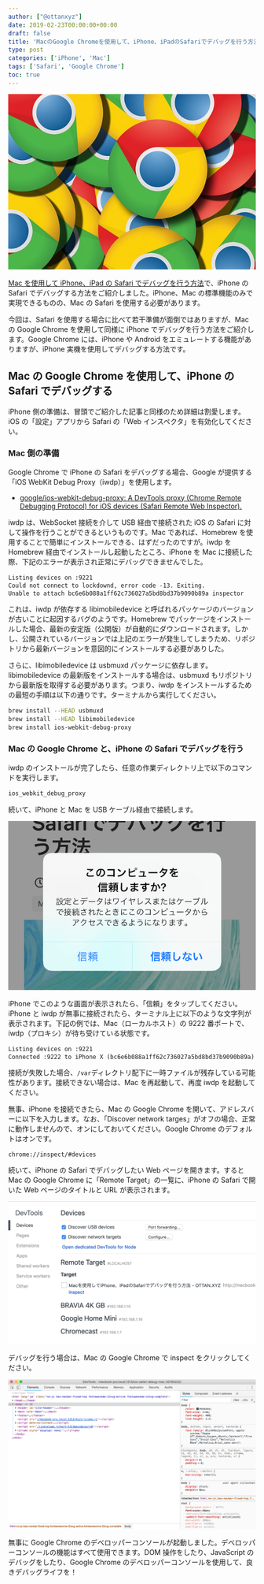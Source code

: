 ```yaml
---
author: ["@ottanxyz"]
date: 2019-02-23T00:00:00+00:00
draft: false
title: 'MacのGoogle Chromeを使用して、iPhone、iPadのSafariでデバッグを行う方法'
type: post
categories: ['iPhone', 'Mac']
tags: ['Safari', 'Google Chrome']
toc: true
---
```


![](190223-f3634302e6a7067.jpg)

[Mac を使用して iPhone、iPad の Safari でデバッグを行う方法](/posts/2019/02/ios-safari-debug-mac-20190222/)で、iPhone の Safari でデバッグする方法をご紹介しました。iPhone、Mac の標準機能のみで実現できるものの、Mac の Safari を使用する必要があります。

今回は、Safari を使用する場合に比べて若干準備が面倒ではありますが、Mac の Google Chrome を使用して同様に iPhone でデバッグを行う方法をご紹介します。Google Chrome には、iPhone や Android をエミュレートする機能がありますが、iPhone 実機を使用してデバッグする方法です。

## Mac の Google Chrome を使用して、iPhone の Safari でデバッグする

iPhone 側の準備は、冒頭でご紹介した記事と同様のため詳細は割愛します。iOS の「設定」アプリから Safari の「Web インスペクタ」を有効化してください。

### Mac 側の準備

Google Chrome で iPhone の Safari をデバッグする場合、Google が提供する「iOS WebKit Debug Proxy（iwdp）」を使用します。

-   [google/ios-webkit-debug-proxy: A DevTools proxy (Chrome Remote Debugging Protocol) for iOS devices (Safari Remote Web Inspector).](https://github.com/google/ios-webkit-debug-proxy)

iwdp は、WebSocket 接続を介して USB 経由で接続された iOS の Safari に対して操作を行うことができるというものです。Mac であれば、Homebrew を使用することで簡単にインストールできる、はずだったのですが。iwdp を Homebrew 経由でインストールし起動したところ、iPhone を Mac に接続した際、下記のエラーが表示され正常にデバッグできませんでした。

```
Listing devices on :9221
Could not connect to lockdownd, error code -13. Exiting.
Unable to attach bc6e6b088a1ff62c736027a5bd8bd37b9090b89a inspector
```

これは、iwdp が依存する libimobiledevice と呼ばれるパッケージのバージョンが古いことに起因するバグのようです。Homebrew でパッケージをインストールした場合、最新の安定版（公開版）が自動的にダウンロードされます。しかし、公開されているバージョンでは上記のエラーが発生してしまうため、リポジトリから最新バージョンを意図的にインストールする必要がありした。

さらに、libimobiledevice は usbmuxd パッケージに依存します。libimobiledevice の最新版をインストールする場合は、usbmuxd もリポジトリから最新版を取得する必要があります。つまり、iwdp をインストールするための最短の手順は以下の通りです。ターミナルから実行してください。

```bash
brew install --HEAD usbmuxd
brew install --HEAD libimobiledevice
brew install ios-webkit-debug-proxy
```

### Mac の Google Chrome と、iPhone の Safari でデバッグを行う

iwdp のインストールが完了したら、任意の作業ディレクトリ上で以下のコマンドを実行します。

```bash
ios_webkit_debug_proxy
```

続いて、iPhone と Mac を USB ケーブル経由で接続します。

![](190223-1fdf0c57d3693281.png)

iPhone でこのような画面が表示されたら、「信頼」をタップしてください。iPhone と iwdp が無事に接続されたら、ターミナル上に以下のような文字列が表示されます。下記の例では、Mac（ローカルホスト）の 9222 番ポートで、iwdp（プロキシ）が待ち受けている状態です。

```
Listing devices on :9221
Connected :9222 to iPhone X (bc6e6b088a1ff62c736027a5bd8bd37b9090b89a)
```

接続が失敗した場合、`/var`ディレクトリ配下に一時ファイルが残存している可能性があります。接続できない場合は、Mac を再起動して、再度 iwdp を起動してください。

無事、iPhone を接続できたら、Mac の Google Chrome を開いて、アドレスバーに以下を入力します。なお、「Discover network targes」がオフの場合、正常に動作しませんので、オンにしておいてください。Google Chrome のデフォルトはオンです。

```http
chrome://inspect/#devices
```

続いて、iPhone の Safari でデバッグしたい Web ページを開きます。すると Mac の Google Chrome に「Remote Target」の一覧に、iPhone の Safari で開いた Web ページのタイトルと URL が表示されます。

![](190223-12dc169a3b205c95.png)

デバッグを行う場合は、Mac の Google Chrome で inspect をクリックしてください。

![](190223-49981de49a2eeeca.png)

無事に Google Chrome のデベロッパーコンソールが起動しました。デベロッパーコンソールの機能はすべて使用できます。DOM 操作をしたり、JavaScript のデバッグをしたり、Google Chrome のデベロッパーコンソールを使用して、良きデバッグライフを！

